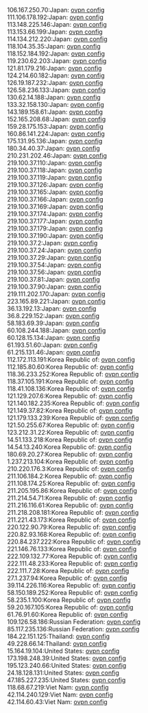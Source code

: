 106.167.250.70:Japan: [ovpn config](vpn/106_167_250_70.ovpn)  
111.106.178.192:Japan: [ovpn config](vpn/111_106_178_192.ovpn)  
113.148.225.146:Japan: [ovpn config](vpn/113_148_225_146.ovpn)  
113.153.66.199:Japan: [ovpn config](vpn/113_153_66_199.ovpn)  
114.134.212.220:Japan: [ovpn config](vpn/114_134_212_220.ovpn)  
118.104.35.35:Japan: [ovpn config](vpn/118_104_35_35.ovpn)  
118.152.184.192:Japan: [ovpn config](vpn/118_152_184_192.ovpn)  
119.230.62.203:Japan: [ovpn config](vpn/119_230_62_203.ovpn)  
121.81.179.216:Japan: [ovpn config](vpn/121_81_179_216.ovpn)  
124.214.60.182:Japan: [ovpn config](vpn/124_214_60_182.ovpn)  
126.19.187.232:Japan: [ovpn config](vpn/126_19_187_232.ovpn)  
126.58.236.133:Japan: [ovpn config](vpn/126_58_236_133.ovpn)  
130.62.14.188:Japan: [ovpn config](vpn/130_62_14_188.ovpn)  
133.32.158.130:Japan: [ovpn config](vpn/133_32_158_130.ovpn)  
143.189.158.61:Japan: [ovpn config](vpn/143_189_158_61.ovpn)  
152.165.208.68:Japan: [ovpn config](vpn/152_165_208_68.ovpn)  
159.28.175.153:Japan: [ovpn config](vpn/159_28_175_153.ovpn)  
160.86.141.224:Japan: [ovpn config](vpn/160_86_141_224.ovpn)  
175.131.95.136:Japan: [ovpn config](vpn/175_131_95_136.ovpn)  
180.34.40.37:Japan: [ovpn config](vpn/180_34_40_37.ovpn)  
210.231.202.46:Japan: [ovpn config](vpn/210_231_202_46.ovpn)  
219.100.37.110:Japan: [ovpn config](vpn/219_100_37_110.ovpn)  
219.100.37.118:Japan: [ovpn config](vpn/219_100_37_118.ovpn)  
219.100.37.119:Japan: [ovpn config](vpn/219_100_37_119.ovpn)  
219.100.37.126:Japan: [ovpn config](vpn/219_100_37_126.ovpn)  
219.100.37.165:Japan: [ovpn config](vpn/219_100_37_165.ovpn)  
219.100.37.166:Japan: [ovpn config](vpn/219_100_37_166.ovpn)  
219.100.37.169:Japan: [ovpn config](vpn/219_100_37_169.ovpn)  
219.100.37.174:Japan: [ovpn config](vpn/219_100_37_174.ovpn)  
219.100.37.177:Japan: [ovpn config](vpn/219_100_37_177.ovpn)  
219.100.37.179:Japan: [ovpn config](vpn/219_100_37_179.ovpn)  
219.100.37.190:Japan: [ovpn config](vpn/219_100_37_190.ovpn)  
219.100.37.2:Japan: [ovpn config](vpn/219_100_37_2.ovpn)  
219.100.37.24:Japan: [ovpn config](vpn/219_100_37_24.ovpn)  
219.100.37.29:Japan: [ovpn config](vpn/219_100_37_29.ovpn)  
219.100.37.54:Japan: [ovpn config](vpn/219_100_37_54.ovpn)  
219.100.37.56:Japan: [ovpn config](vpn/219_100_37_56.ovpn)  
219.100.37.81:Japan: [ovpn config](vpn/219_100_37_81.ovpn)  
219.100.37.90:Japan: [ovpn config](vpn/219_100_37_90.ovpn)  
219.111.202.170:Japan: [ovpn config](vpn/219_111_202_170.ovpn)  
223.165.89.221:Japan: [ovpn config](vpn/223_165_89_221.ovpn)  
36.13.192.13:Japan: [ovpn config](vpn/36_13_192_13.ovpn)  
36.8.229.152:Japan: [ovpn config](vpn/36_8_229_152.ovpn)  
58.183.69.39:Japan: [ovpn config](vpn/58_183_69_39.ovpn)  
60.108.244.188:Japan: [ovpn config](vpn/60_108_244_188.ovpn)  
60.128.15.134:Japan: [ovpn config](vpn/60_128_15_134.ovpn)  
61.193.51.60:Japan: [ovpn config](vpn/61_193_51_60.ovpn)  
61.215.131.46:Japan: [ovpn config](vpn/61_215_131_46.ovpn)  
112.172.113.191:Korea Republic of: [ovpn config](vpn/112_172_113_191.ovpn)  
112.185.80.60:Korea Republic of: [ovpn config](vpn/112_185_80_60.ovpn)  
118.36.233.252:Korea Republic of: [ovpn config](vpn/118_36_233_252.ovpn)  
118.37.105.191:Korea Republic of: [ovpn config](vpn/118_37_105_191.ovpn)  
118.41.108.136:Korea Republic of: [ovpn config](vpn/118_41_108_136.ovpn)  
121.129.207.6:Korea Republic of: [ovpn config](vpn/121_129_207_6.ovpn)  
121.140.182.235:Korea Republic of: [ovpn config](vpn/121_140_182_235.ovpn)  
121.149.37.82:Korea Republic of: [ovpn config](vpn/121_149_37_82.ovpn)  
121.179.133.239:Korea Republic of: [ovpn config](vpn/121_179_133_239.ovpn)  
121.50.255.67:Korea Republic of: [ovpn config](vpn/121_50_255_67.ovpn)  
123.212.31.22:Korea Republic of: [ovpn config](vpn/123_212_31_22.ovpn)  
14.51.133.218:Korea Republic of: [ovpn config](vpn/14_51_133_218.ovpn)  
14.54.13.240:Korea Republic of: [ovpn config](vpn/14_54_13_240.ovpn)  
180.69.20.27:Korea Republic of: [ovpn config](vpn/180_69_20_27.ovpn)  
1.237.213.104:Korea Republic of: [ovpn config](vpn/1_237_213_104.ovpn)  
210.220.176.3:Korea Republic of: [ovpn config](vpn/210_220_176_3.ovpn)  
211.106.184.2:Korea Republic of: [ovpn config](vpn/211_106_184_2.ovpn)  
211.108.174.25:Korea Republic of: [ovpn config](vpn/211_108_174_25.ovpn)  
211.205.195.86:Korea Republic of: [ovpn config](vpn/211_205_195_86.ovpn)  
211.214.54.71:Korea Republic of: [ovpn config](vpn/211_214_54_71.ovpn)  
211.216.116.61:Korea Republic of: [ovpn config](vpn/211_216_116_61.ovpn)  
211.218.208.181:Korea Republic of: [ovpn config](vpn/211_218_208_181.ovpn)  
211.221.43.173:Korea Republic of: [ovpn config](vpn/211_221_43_173.ovpn)  
220.122.90.79:Korea Republic of: [ovpn config](vpn/220_122_90_79.ovpn)  
220.82.93.168:Korea Republic of: [ovpn config](vpn/220_82_93_168.ovpn)  
220.84.237.222:Korea Republic of: [ovpn config](vpn/220_84_237_222.ovpn)  
221.146.76.133:Korea Republic of: [ovpn config](vpn/221_146_76_133.ovpn)  
222.109.132.77:Korea Republic of: [ovpn config](vpn/222_109_132_77.ovpn)  
222.111.48.233:Korea Republic of: [ovpn config](vpn/222_111_48_233.ovpn)  
222.111.7.28:Korea Republic of: [ovpn config](vpn/222_111_7_28.ovpn)  
27.1.237.94:Korea Republic of: [ovpn config](vpn/27_1_237_94.ovpn)  
39.114.226.116:Korea Republic of: [ovpn config](vpn/39_114_226_116.ovpn)  
58.150.189.252:Korea Republic of: [ovpn config](vpn/58_150_189_252.ovpn)  
58.235.1.100:Korea Republic of: [ovpn config](vpn/58_235_1_100.ovpn)  
59.20.167.105:Korea Republic of: [ovpn config](vpn/59_20_167_105.ovpn)  
61.76.91.60:Korea Republic of: [ovpn config](vpn/61_76_91_60.ovpn)  
109.126.58.186:Russian Federation: [ovpn config](vpn/109_126_58_186.ovpn)  
85.117.235.136:Russian Federation: [ovpn config](vpn/85_117_235_136.ovpn)  
184.22.151.125:Thailand: [ovpn config](vpn/184_22_151_125.ovpn)  
49.228.66.14:Thailand: [ovpn config](vpn/49_228_66_14.ovpn)  
15.164.19.104:United States: [ovpn config](vpn/15_164_19_104.ovpn)  
173.198.248.39:United States: [ovpn config](vpn/173_198_248_39.ovpn)  
195.123.240.66:United States: [ovpn config](vpn/195_123_240_66.ovpn)  
24.18.128.131:United States: [ovpn config](vpn/24_18_128_131.ovpn)  
47.185.227.235:United States: [ovpn config](vpn/47_185_227_235.ovpn)  
118.68.67.219:Viet Nam: [ovpn config](vpn/118_68_67_219.ovpn)  
42.114.240.129:Viet Nam: [ovpn config](vpn/42_114_240_129.ovpn)  
42.114.60.43:Viet Nam: [ovpn config](vpn/42_114_60_43.ovpn)  
